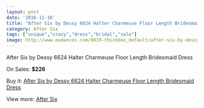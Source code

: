 ```yaml
---
layout: post
date: '2016-11-16'
title: "After Six by Dessy 6624 Halter Charmeuse Floor Length Bridesmaid Dress"
category: After Six
tags: ["unique","crazy","dress","bridal","sale"]
image: http://www.eudances.com/8819-thickbox_default/after-six-by-dessy-6624-halter-charmeuse-floor-length-bridesmaid-dress.jpg
---
```

After Six by Dessy 6624 Halter Charmeuse Floor Length Bridesmaid Dress

On Sales: **$226**
<a href="https://www.eudances.com/en/after-six/2975-after-six-by-dessy-6624-halter-charmeuse-floor-length-bridesmaid-dress.html"><amp-img layout="responsive" width="600" height="600" src="//www.eudances.com/8819-thickbox_default/after-six-by-dessy-6624-halter-charmeuse-floor-length-bridesmaid-dress.jpg" alt="After Six by Dessy 6624 Halter Charmeuse Floor Length Bridesmaid Dress 0" /></a>
<a href="https://www.eudances.com/en/after-six/2975-after-six-by-dessy-6624-halter-charmeuse-floor-length-bridesmaid-dress.html"><amp-img layout="responsive" width="600" height="600" src="//www.eudances.com/8820-thickbox_default/after-six-by-dessy-6624-halter-charmeuse-floor-length-bridesmaid-dress.jpg" alt="After Six by Dessy 6624 Halter Charmeuse Floor Length Bridesmaid Dress 1" /></a>
<a href="https://www.eudances.com/en/after-six/2975-after-six-by-dessy-6624-halter-charmeuse-floor-length-bridesmaid-dress.html"><amp-img layout="responsive" width="600" height="600" src="//www.eudances.com/8821-thickbox_default/after-six-by-dessy-6624-halter-charmeuse-floor-length-bridesmaid-dress.jpg" alt="After Six by Dessy 6624 Halter Charmeuse Floor Length Bridesmaid Dress 2" /></a>
<a href="https://www.eudances.com/en/after-six/2975-after-six-by-dessy-6624-halter-charmeuse-floor-length-bridesmaid-dress.html"><amp-img layout="responsive" width="600" height="600" src="//www.eudances.com/8822-thickbox_default/after-six-by-dessy-6624-halter-charmeuse-floor-length-bridesmaid-dress.jpg" alt="After Six by Dessy 6624 Halter Charmeuse Floor Length Bridesmaid Dress 3" /></a>

Buy it: [After Six by Dessy 6624 Halter Charmeuse Floor Length Bridesmaid Dress](https://www.eudances.com/en/after-six/2975-after-six-by-dessy-6624-halter-charmeuse-floor-length-bridesmaid-dress.html "After Six by Dessy 6624 Halter Charmeuse Floor Length Bridesmaid Dress")

View more: [After Six](https://www.eudances.com/en/50-after-six "After Six")
